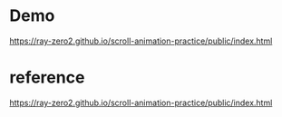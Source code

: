 # Demo
https://ray-zero2.github.io/scroll-animation-practice/public/index.html

# reference
https://ray-zero2.github.io/scroll-animation-practice/public/index.html
